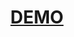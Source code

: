 <h1 align="center">
  <a href="https://dmitrysaf.github.io/looklong-frontend/" target="_blank">
    DEMO
  </a>
</h1>